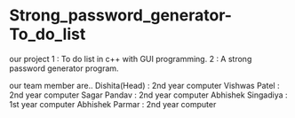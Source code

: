 # Strong_password_generator-To_do_list

our project
1 : To do list in c++ with GUI programming.
2 : A strong password generator program.

our team member are..
      Dishita(Head) : 2nd year computer 
      Vishwas Patel : 2nd year computer
      Sagar Pandav  : 2nd year computer
      Abhishek Singadiya  : 1st year computer
      Abhishek Parmar : 2nd year computer
